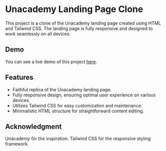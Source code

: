 # Unacademy Landing Page Clone

This project is a clone of the Unacademy landing page created using HTML and Tailwind CSS. The landing page is fully responsive and designed to work seamlessly on all devices.

## Demo

You can see a live demo of this project [here](https://mmsinghyadav.github.io/unacademy-landing-page-clone/unacademy/).

## Features

- Faithful replica of the Unacademy landing page.
- Fully responsive design, ensuring optimal user experience on various devices.
- Utilizes Tailwind CSS for easy customization and maintenance.
- Minimalistic HTML structure for straightforward content editing.

## Acknowledgment
Unacademy for the inspiration.
Tailwind CSS for the responsive styling framework.


